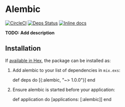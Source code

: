 # Alembic

[![CircleCI](https://circleci.com/gh/C-S-D/alembic.svg?style=svg)](https://circleci.com/gh/C-S-D/alembic)
[![Deps Status](https://beta.hexfaktor.org/badge/all/github/C-S-D/alembic.svg)](https://beta.hexfaktor.org/github/C-S-D/alembic)
[![Inline docs](http://inch-ci.org/github/C-S-D/alembic.svg)](http://inch-ci.org/github/C-S-D/alembic)

**TODO: Add description**

## Installation

If [available in Hex](https://hex.pm/docs/publish), the package can be installed as:

  1. Add alembic to your list of dependencies in `mix.exs`:

        def deps do
          [{:alembic, "~> 1.0.0"}]
        end

  2. Ensure alembic is started before your application:

        def application do
          [applications: [:alembic]]
        end

